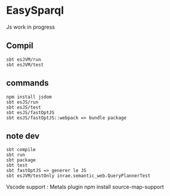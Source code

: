 # EasySparql

Js work in progress

## Compil

```
sbt esJVM/run
sbt esJVM/test
```

## commands
```
npm install jsdom
sbt esJS/run
sbt esJS/test
sbt esJS/fastOptJS
sbt esJS/fastOptJS::webpack => bundle package
```

## note dev

```
sbt compile
sbt run
sbt package
sbt test
sbt fastOptJS => generer le JS
sbt esJVM/testOnly inrae.semantic_web.QueryPlannerTest
```

Vscode support : Metals plugin
npm install source-map-support

